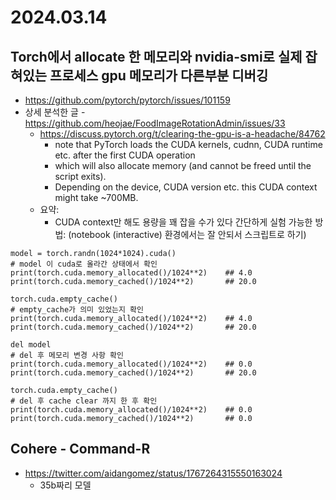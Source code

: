 # 2024.03.14
## Torch에서 allocate 한 메모리와 nvidia-smi로 실제 잡혀있는 프로세스 gpu 메모리가 다른부분 디버깅
* https://github.com/pytorch/pytorch/issues/101159
* 상세 분석한 글 - https://github.com/heojae/FoodImageRotationAdmin/issues/33
	* https://discuss.pytorch.org/t/clearing-the-gpu-is-a-headache/84762
		* note that PyTorch loads the CUDA kernels, cudnn, CUDA runtime etc. after the first CUDA operation
		* which will also allocate memory (and cannot be freed until the script exits).
		* Depending on the device, CUDA version etc. this CUDA context might take ~700MB.
	* 요약:
		* CUDA context만 해도 용량을 꽤 잡을 수가 있다
간단하게 실험 가능한 방법: (notebook (interactive) 환경에서는 잘 안되서 스크립트로 하기)
```
model = torch.randn(1024*1024).cuda()
# model 이 cuda로 올라간 상태에서 확인
print(torch.cuda.memory_allocated()/1024**2)	## 4.0
print(torch.cuda.memory_cached()/1024**2)		## 20.0

torch.cuda.empty_cache()
# empty_cache가 의미 있었는지 확인
print(torch.cuda.memory_allocated()/1024**2)	## 4.0
print(torch.cuda.memory_cached()/1024**2)		## 20.0

del model
# del 후 메모리 변경 사항 확인
print(torch.cuda.memory_allocated()/1024**2)	## 0.0
print(torch.cuda.memory_cached()/1024**2)		## 20.0

torch.cuda.empty_cache()
# del 후 cache clear 까지 한 후 확인
print(torch.cuda.memory_allocated()/1024**2)	## 0.0
print(torch.cuda.memory_cached()/1024**2)		## 0.0
```
## Cohere - Command-R
* https://twitter.com/aidangomez/status/1767264315550163024
	* 35b짜리 모델